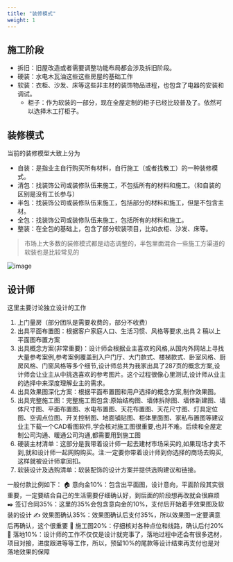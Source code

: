 ```yaml
---
title: "装修模式"
weight: 1
---
```



## 施工阶段

- 拆旧：旧屋改造或者需要调整功能布局都会涉及拆旧阶段。
- 硬装：水电木瓦油这些这些房屋的基础工作
- 软装：衣柜、沙发、床等这些非主材的装饰物品进程，也包含了电器的安装和调试。
    - 柜子：作为软装的一部分，现在全屋定制的柜子已经比较普及了。依然可以选择木工打柜子。


## 装修模式

当前的装修模型大致上分为

- 自装：是指业主自行购买所有材料，自行施工（或者找散工）的一种装修模式。
- 清包：找装饰公司或装修队伍来施工，不包括所有的材料和施工。（和自装的区别是没有工长参与）
- 半包：找装饰公司或装修队伍来施工，包括部分的材料和施工，但是不包含主材。
- 全包：找装饰公司或装修队伍来施工，包括所有的材料和施工。
- 整装：在全包的基础上，包含了部分软装项目，比如衣柜、沙发、床等。

>  市场上大多数的装修模式都是动态调整的，半包里面混合一些施工方渠道的软装也是比较常见的

<img src="https://cdn.jsdmirror.com/gh/yanickxia/picx-images-hosting@master/image.8ok3hxlr1l.webp" alt="image">


## 设计师
这里主要讨论独立设计的工作


1. 上门量房（部分团队是需要收费的，部分不收费）
2. 出具平面布置图：根据客户家庭人口、生活习惯、风格等要求,出具 2 稿以上平面图布置方案
3. 出具概念方案(非常重要)：设计师会根据业主喜欢的风格,从国内外网站上寻找大量参考案例,参考案例覆盖到入户门厅、大门款式、楼梯款式、卧室风格、厨房风格、门窗风格等多个细节,设计师总共为我家出具了287页的概念方案,设计师会让业主从中挑选喜欢的参考图片。这个过程很像心里测试,设计师从业主的选择中来深度理解业主的需求。
4. 出具效果图深化方案：根据平面布置图和用户选择的概念方案,制作效果图。
5. 出具完整施工图：完整施工图包含:原始结构图、墙体拆除图、墙体新建图、墙体尺寸图、平面布置图、水电布置图、天花布置图、天花尺寸图、灯具定位图、空调点位图、开关控制图、地面铺贴图、柜体里面图、家私布置图等建议业主下载一个CAD看图软件,学会核对施工图很重要,也并不难。后续和全屋定制公司沟通、暖通公司沟通,都需要用到施工图
6. 硬装主材清单：这部分是我带着设计师一起去建材市场采买的,如果现场才卖不到,就和设计师一起网购购买。注:一定要你带着设计师到你选择的商场去购买,这样就被设计师拿回扣。
7. 软装设计及选购清单：软装配饰的设计方案并提供选购建议和链接。

一般付款比例如下：
🏠 意向金10%：包含出平面图，设计意向，平面阶段其实很重要，一定要结合自己的生活需要仔细确认好，到后面的阶段想再改就会很麻烦
✒️ 签订合同35%：这里的35%会包含意向金的10%，支付后开始着手效果图及软装的设计
✍️ 效果图确认35%：效果图确认后支付35%，所以效果图一定要满意后再确认，这个很重要
👷 施工图20%：仔细核对各种点位和线路，确认后付20%
🎉 落地10%：设计师的工作不仅仅是设计就完事了，落地过程中还会有很多选材，项目对接，进度跟进等等工作，所以，预留10%的尾款等设计结束再支付也是对落地效果的保障